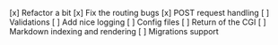 [x] Refactor a bit
[x] Fix the routing bugs
[x] POST request handling
[ ] Validations
[ ] Add nice logging
[ ] Config files
[ ] Return of the CGI
[ ] Markdown indexing and rendering
[ ] Migrations support
